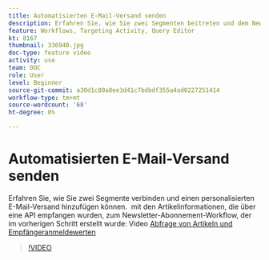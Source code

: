 ```yaml
---
title: Automatisierten E-Mail-Versand senden
description: Erfahren Sie, wie Sie zwei Segmenten beitreten und dem Newsletter-Abonnement-Workflow einen personalisierten E-Mail-Versand hinzufügen, der einen Inhaltsdigest enthält.
feature: Workflows, Targeting Activity, Query Editor
kt: 8167
thumbnail: 336940.jpg
doc-type: feature video
activity: use
team: DOC
role: User
level: Beginner
source-git-commit: a30d1c80a8ee3d41c7bdbdf355a4ad0227251414
workflow-type: tm+mt
source-wordcount: '68'
ht-degree: 0%

---
```



# Automatisierten E-Mail-Versand senden

Erfahren Sie, wie Sie zwei Segmente verbinden und einen personalisierten E-Mail-Versand hinzufügen können.  mit den Artikelinformationen, die über eine API empfangen wurden, zum Newsletter-Abonnement-Workflow, der im vorherigen Schritt erstellt wurde: Video [Abfrage von Artikeln und Empfängeranmeldewerten](/help/tutorial-using-soap-apis/query-articles-and-recipient-subscription-values.md)

>[!VIDEO](https://video.tv.adobe.com/v/336904?quality=12)
